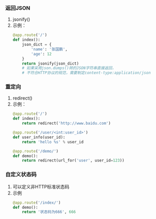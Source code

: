 ### 返回JSON
1. jsonify()
2. 示例：
    ```python
    @app.route('/')
    def index():
        json_dict = {
            'name': '张国鹏',
            'age': 12
        }
        return jsonify(json_dict)
        # 如果采用json.dumps()转的JSON字符串直接返回，
        # 不符合HTTP协议的规范，需要制定content-type:application/json
    ```

### 重定向
1. redirect()
2. 示例：
    ```python
    @app.route('/')
    def index():
        return redirect('http://www.baidu.com')
    
    @app.route('/user/<int:user_id>')
    def user_info(user_id):
        return 'hello %s' % user_id
    
    @app.route('/demo/')
    def demo():
        return redirect(url_for('user', user_id=123))
    ```

### 自定义状态码 
1. 可以定义非HTTP标准状态码
2. 示例
    ```python
    @app.route('/index/')
    def demo():
        return '状态码为666', 666
    ```